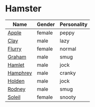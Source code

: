 # Hamster

|Name|Gender|Personality|
|---|---|---|
|[Apple](./apple)|female|peppy|
|[Clay](./clay)|male|lazy|
|[Flurry](./flurry)|female|normal|
|[Graham](./graham)|male|smug|
|[Hamlet](./hamlet)|male|jock|
|[Hamphrey](./hamphrey)|male|cranky|
|[Holden](./holden)|male|jock|
|[Rodney](./rodney)|male|smug|
|[Soleil](./soleil)|female|snooty|
